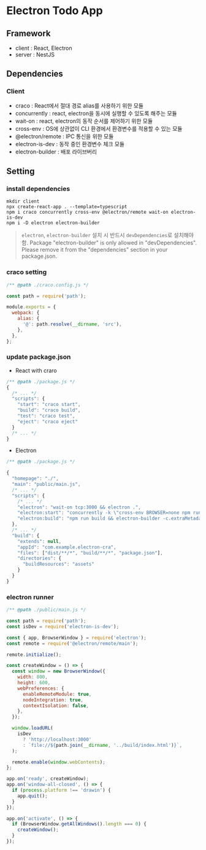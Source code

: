 # Electron Todo App

## Framework

- client : React, Electron
- server : NestJS

## Dependencies

### Client

- craco : React에서 절대 경로 alias를 사용하기 위한 모듈
- concurrently : react, electron을 동시에 실행할 수 있도록 해주는 모듈
- wait-on : react, electron의 동작 순서를 제어하기 위한 모듈
- cross-env : OS에 상관없이 CLI 환경에서 환경변수를 적용할 수 있는 모듈
- @electron/remote : IPC 통신을 위한 모듈
- electron-is-dev : 동작 중인 환경변수 체크 모듈
- electron-builder : 배포 라이브버리

## Setting

### install dependencies

```
mkdir client
npx create-react-app . --template=typescript
npm i craco concurrently cross-env @electron/remote wait-on electron-is-dev
npm i -D electron electron-builder
```

> `electron`, `electron-builder` 설치 시 반드시 `devDependencies`로 설치해야 함.
> Package "electron-builder" is only allowed in "devDependencies". Please remove it from the "dependencies" section in your package.json.

### craco setting

```js
/** @path ./craco.config.js */

const path = require('path');

module.exports = {
  webpack: {
    alias: {
      '@': path.resolve(__dirname, 'src'),
    },
  },
};
```

### update package.json

- React with craro

```js
/** @path ./package.js */
{
  /* ... */
  "scripts": {
    "start": "craco start",
    "build": "craco build",
    "test": "craco test",
    "eject": "craco eject"
  }
  /* ... */
}
```

- Electron

```js
/** @path ./package.js */

{
  "homepage": "./",
  "main": "public/main.js",
  /* ... */
  "scripts": {
    /* ... */
    "electron": "wait-on tcp:3000 && electron .",
    "electron:start": "concurrently -k \"cross-env BROWSER=none npm run start\" \"npm run electron\"",
    "electron:build": "npm run build && electron-builder -c.extraMetadata.main=build/main.js"
  },
  /* ... */
  "build": {
    "extends": null,
    "appId": "com.example.electron-cra",
    "files": ["dist/**/*", "build/**/*", "package.json"],
    "directories": {
      "buildResources": "assets"
    }
  }
}
```

### electron runner

```js
/** @path ./public/main.js */

const path = require('path');
const isDev = require('electron-is-dev');

const { app, BrowserWindow } = require('electron');
const remote = require('@electron/remote/main');

remote.initialize();

const createWindow = () => {
  const window = new BrowserWindow({
    width: 800,
    height: 600,
    webPreferences: {
      enableRemoteModule: true,
      nodeIntegration: true,
      contextIsolation: false,
    },
  });

  window.loadURL(
    isDev
      ? 'http://localhost:3000'
      : `file://${path.join(__dirname, '../build/index.html')}`,
  );

  remote.enable(window.webContents);
};

app.on('ready', createWindow);
app.on('window-all-closed', () => {
  if (process.platform !== 'drawin') {
    app.quit();
  }
});

app.on('activate', () => {
  if (BrowserWindow.getAllWindows().length === 0) {
    createWindow();
  }
});
```
